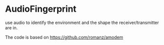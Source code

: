 # AudioFingerprint
use audio to identify the environment and the shape the receiver/transmitter are in. 

The code is based on https://github.com/romanz/amodem

